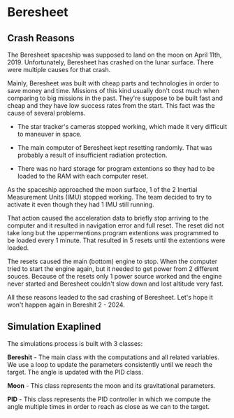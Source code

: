 # Beresheet

## Crash Reasons

The Beresheet spaceship was supposed to land on the moon on April 11th, 2019. Unfortunately, Beresheet has crashed on the lunar surface. There were multiple causes for that crash.

Mainly, Beresheet was built with cheap parts and technologies in order to save money and time. Missions of this kind usually don't cost much when comparing to big missions in the past. They're suppose to be built fast and cheap and they have low success rates from the start. This fact was the cause of several problems.

- The star tracker's cameras stopped working, which made it very difficult to maneuver in space.

- The main computer of Beresheet kept resetting randomly. That was probably a result of insufficient radiation protection.

- There was no hard storage for program extentions so they had to be loaded to the RAM with each computer reset.

As the spaceship approached the moon surface, 1 of the 2 Inertial Measurement Units (IMU) stopped working. The team decided to try to activate it even though they had 1 IMU still running.

That action caused the acceleration data to briefly stop arriving to the computer and it resulted in navigation error and full reset. The reset did not take long but the uppermentions program extentions was programmed to be loaded every 1 minute. That resulted in 5 resets until the extentions were loaded.

The resets caused the main (bottom) engine to stop. When the computer tried to start the engine again, but it needed to get power from 2 different souces. Because of the resets only 1 power source worked and the engine never started and Beresheet couldn't slow down and lost altitude very fast.

All these reasons leaded to the sad crashing of Beresheet. Let's hope it won't happen again in Bereshit 2 - 2024.

## Simulation Exaplined
The simulations process is built with 3 classes:

**Bereshit** - The main class with the computations and all related variables. We use a loop to update the parameters consistently until we reach the target. The angle is updated with the PID class.

**Moon** - This class represents the moon and its gravitational parameters.

**PID** - This class represents the PID controller in which we compute the angle multiple times in order to reach as close as we can to the target.
